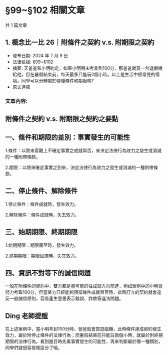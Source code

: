 # §99~§102 相關文章

共 1 篇文章

## 1. 概念比一比 26｜附條件之契約 v.s. 附期限之契約

- 發布日期: 2024 年 7 月 9 日
- 法律依據: §99~§102
- 摘要: 天爸爸和小明約定，如果小明期末考拿到100分，那爸爸就買一台遊戲機給他，但在暑假結束前，每天最多只能玩2個小時。以上是生活中很常見的情境，同學可以分辨屬於哪種條件和期限嗎?
- [原文連結](https://www.jasper-realestate.com/%e6%a6%82%e5%bf%b5%e6%af%94%e4%b8%80%e6%af%94-26%e9%99%84_%e6%a2%9d%e4%bb%b6_%e4%b9%8b%e5%a5%91%e7%b4%84-v-s-%e9%99%84%e6%9c%9f%e9%99%90%e4%b9%8b%e5%a5%91%e7%b4%84/)

### 文章內容:

## 附條件之契約 v.s. 附期限之契約之要點

## 一、條件和期限的差別：事實發生的可能性

1.條件：以將來客觀上不確定事實之成就與否，來決定法律行為效力之發生或消滅的一種附帶條款。

2.期限：以將來確定事實之到來，決定法律行為效力之發生或消滅的一種附帶條款。

## 二、停止條件、解除條件

1.停止條件：條件成就時，發生效力。

2.解除條件：條件成就時，失去效力。

## 三、始期期限、終期期限

1.始期期限：期限屆至時，發生效力。

2.終期期限：期限屆滿時，失其效力。

## 四、資訊不對等下的誠信問題

一般在附條件的契約中，雙方都是盡可能的往成就方向前進，例如案例中的小明會努力考取100分，但當某方已經能夠預知條件成就與否時，此時訂立的契約就會違反一般誠信原則，容易產生意思表示錯誤、詐欺等違法問題。

## Ding 老師提醒

在上述案例中，當小明考到100分時，爸爸就會買遊戲機，此時條件達成契約發生效力，屬於附停止條件的法律行為；而暑假結束前只能玩兩個小時，就屬於附終期期限的法律行為。看到題目時先看事實發生的可能性，再來判斷屬於哪一種類別，同學們就很容易做區分了哦。